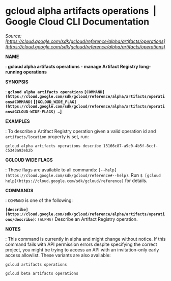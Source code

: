 # gcloud alpha artifacts operations  |  Google Cloud CLI Documentation

*Source: [https://cloud.google.com/sdk/gcloud/reference/alpha/artifacts/operations](https://cloud.google.com/sdk/gcloud/reference/alpha/artifacts/operations)*

**NAME**

: **gcloud alpha artifacts operations - manage Artifact Registry long-running operations**

**SYNOPSIS**

: **`gcloud alpha artifacts operations` `[COMMAND](https://cloud.google.com/sdk/gcloud/reference/alpha/artifacts/operations#COMMAND)` [`[GCLOUD_WIDE_FLAG](https://cloud.google.com/sdk/gcloud/reference/alpha/artifacts/operations#GCLOUD-WIDE-FLAGS) …`]**

**EXAMPLES**

: To describe a Artifact Registry operation given a valid operation id and
`artifacts/location` property is set, run:

```
gcloud alpha artifacts operations describe 13166c87-a9c0-4b5f-8ccf-c5343a93eb2b
```

**GCLOUD WIDE FLAGS**

: These flags are available to all commands: `[--help](https://cloud.google.com/sdk/gcloud/reference#--help)`.
Run `$ [gcloud help](https://cloud.google.com/sdk/gcloud/reference)` for details.

**COMMANDS**

: ``COMMAND`` is one of the following:

**`[describe](https://cloud.google.com/sdk/gcloud/reference/alpha/artifacts/operations/describe)`**:
`(ALPHA)` Describe an Artifact Registry operation.

**NOTES**

: This command is currently in alpha and might change without notice. If this
command fails with API permission errors despite specifying the correct project,
you might be trying to access an API with an invitation-only early access
allowlist. These variants are also available:

```
gcloud artifacts operations
```

```
gcloud beta artifacts operations
```